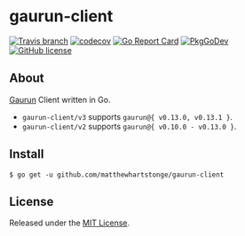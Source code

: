 # gaurun-client

[![Travis branch](https://img.shields.io/travis/matthewhartstonge/gaurun-client/master.svg)](https://travis-ci.org/matthewhartstonge/gaurun-client)
[![codecov](https://codecov.io/gh/matthewhartstonge/gaurun-client/branch/master/graph/badge.svg)](https://codecov.io/gh/matthewhartstonge/gaurun-client)
[![Go Report Card](https://goreportcard.com/badge/matthewhartstonge/gaurun-client)](https://goreportcard.com/report/matthewhartstonge/gaurun-client)
[![PkgGoDev](https://pkg.go.dev/badge/github.com/matthewhartstonge/gaurun-client)](https://pkg.go.dev/github.com/matthewhartstonge/gaurun-client)
[![GitHub license](https://img.shields.io/badge/license-MIT-blue.svg)](https://raw.githubusercontent.com/matthewhartstonge/gaurun-client/master/LICENSE)

## About

[Gaurun](https://github.com/mercari/gaurun) Client written in Go.

* `gaurun-client/v3` supports `gaurun@{ v0.13.0, v0.13.1 }`.
* `gaurun-client/v2` supports `gaurun@{ v0.10.0 - v0.13.0 }`.

## Install

```
$ go get -u github.com/matthewhartstonge/gaurun-client
```

## License

Released under the [MIT License](https://github.com/matthewhartstonge/gaurun-client/blob/master/LICENSE).
